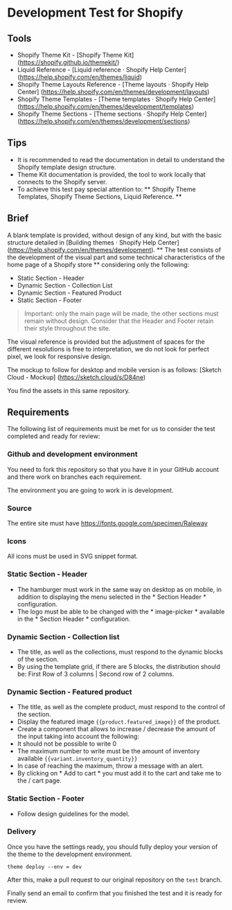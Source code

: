 # Development Test for Shopify
## Tools
- Shopify Theme Kit - [Shopify Theme Kit] (https://shopify.github.io/themekit/)
- Liquid Reference - [Liquid reference · Shopify Help Center] (https://help.shopify.com/en/themes/liquid)
- Shopify Theme Layouts Reference - [Theme layouts · Shopify Help Center] (https://help.shopify.com/en/themes/development/layouts)
- Shopify Theme Templates - [Theme templates · Shopify Help Center] (https://help.shopify.com/en/themes/development/templates)
- Shopify Theme Sections - [Theme sections · Shopify Help Center] (https://help.shopify.com/en/themes/development/sections)

## Tips
- It is recommended to read the documentation in detail to understand the Shopify template design structure.
- Theme Kit documentation is provided, the tool to work locally that connects to the Shopify server.
- To achieve this test pay special attention to: ** Shopify Theme Templates, Shopify Theme Sections, Liquid Reference. **


## Brief
A blank template is provided, without design of any kind, but with the basic structure detailed in [Building themes · Shopify Help Center] (https://help.shopify.com/en/themes/development). ** The test consists of the development of the visual part and some technical characteristics of the home page of a Shopify store ** considering only the following:

- Static Section - Header
- Dynamic Section - Collection List
- Dynamic Section - Featured Product
- Static Section - Footer

> Important: only the main page will be made, the other sections must remain without design. Consider that the Header and Footer retain their style throughout the site.

The visual reference is provided but the adjustment of spaces for the different resolutions is free to interpretation, we do not look for perfect pixel, we look for responsive design.

The mockup to follow for desktop and mobile version is as follows:
[Sketch Cloud - Mockup] (https://sketch.cloud/s/D84ne)

You find the assets in this same repository.

## Requirements
The following list of requirements must be met for us to consider the test completed and ready for review:

### Github and development environment
You need to fork this repository so that you have it in your GitHub account and there work on branches each requirement.

The environment you are going to work in is development.

### Source
The entire site must have https://fonts.google.com/specimen/Raleway

### Icons
All icons must be used in SVG snippet format.


### Static Section - Header

- The hamburger must work in the same way on desktop as on mobile, in addition to displaying the menu selected in the * Section Header * configuration.
- The logo must be able to be changed with the * image-picker * available in the * Section Header * configuration.


### Dynamic Section - Collection list
- The title, as well as the collections, must respond to the dynamic blocks of the section.
- By using the template grid, if there are 5 blocks, the distribution should be: First Row of 3 columns | Second row of 2 columns.


### Dynamic Section - Featured product
- The title, as well as the complete product, must respond to the control of the section.
- Display the featured image `{{product.featured_image}}` of the product.
- Create a component that allows to increase / decrease the amount of the input taking into account the following:
- It should not be possible to write 0
- The maximum number to write must be the amount of inventory available `{{variant.inventory_quantity}}`
- In case of reaching the maximum, throw a message with an alert.
- By clicking on * Add to cart * you must add it to the cart and take me to the / cart page.


### Static Section - Footer
- Follow design guidelines for the model.


### Delivery
Once you have the settings ready, you should fully deploy your version of the theme to the development environment.

`theme deploy --env = dev`

After this, make a pull request to our original repository on the `test` branch.

Finally send an email to confirm that you finished the test and it is ready for review.